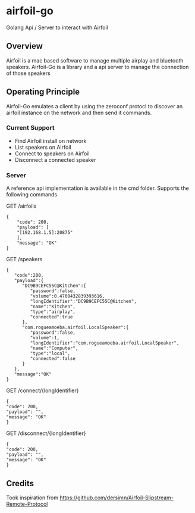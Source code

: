 # airfoil-go
Golang Api / Server to interact with Airfoil 

## Overview

Airfoil is a mac based software to manage multiple airplay and bluetooth speakers. Airfoil-Go is a library and a api server to manage the connection of those speakers

## Operating Principle

Airfoil-Go emulates a client by using the zeroconf protocl to discover an airfoil instance on the network and then send it commands.

### Current Support
  * Find Airfoil install on network
  * List speakers on Airfoil
  * Connect to speakers on Airfoil
  * Disconnect a connected speaker

### Server

A reference api implementation is available in the cmd folder. Supports the following commands

GET /airfoils
```
{
    "code": 200,
    "payload": [
    "[192.168.1.5]:20875"
    ],
    "message": "OK"
}
```

GET /speakers
```
{
   "code":200,
   "payload":{
      "DC9B9CEFC55C@Kitchen":{
         "password":false,
         "volume":0.4760432839393616,
         "longIdentifier":"DC9B9CEFC55C@Kitchen",
         "name":"Kitchen",
         "type":"airplay",
         "connected":true
      },
      "com.rogueamoeba.airfoil.LocalSpeaker":{
         "password":false,
         "volume":1,
         "longIdentifier":"com.rogueamoeba.airfoil.LocalSpeaker",
         "name":"Computer",
         "type":"local",
         "connected":false
      }
   },
   "message":"OK"
}
```
GET /connect/{longIdentifier}
```
{
"code": 200,
"payload": "",
"message": "OK"
}
```
GET /disconnect/{longIdentifier}
```
{
"code": 200,
"payload": "",
"message": "OK"
}
```

## Credits

Took inspiration from https://github.com/dersimn/Airfoil-Slipstream-Remote-Protocol
